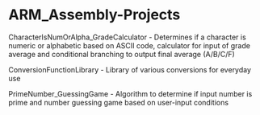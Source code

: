 # ARM_Assembly-Projects

CharacterIsNumOrAlpha_GradeCalculator - Determines if a character is numeric or alphabetic based on ASCII code, calculator for input of grade average and conditional branching to output final average (A/B/C/F)

ConversionFunctionLibrary - Library of various conversions for everyday use

PrimeNumber_GuessingGame - Algorithm to determine if input number is prime and number guessing game based on user-input conditions
